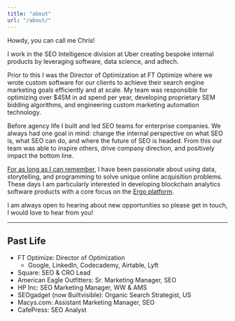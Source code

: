 ```yaml
---
title: "about"
url: "/about/"
---
```


Howdy, you can call me Chris!

I work in the SEO Intelligence division at Uber creating bespoke internal products by leveraging software, data science, and adtech.

Prior to this I was the Director of Optimization at FT Optimize where we wrote custom software for our clients to achieve their search engine marketing goals efficiently and at scale. My team was responsible for optimizing over $45M in ad spend per year, developing proprietary SEM bidding algorithms, and engineering custom marketing automation technology.

Before agency life I built and led SEO teams for enterprise companies. We always had one goal in mind: change the internal perspective on what SEO is, what SEO can do, and where the future of SEO is headed. From this our team was able to inspire others, drive company direction, and positively impact the bottom line.

[For as long as I can remember](https://www.christopheryee.org/news/), I have been passionate about using data, storytelling, and programming to solve unique online acquisition problems. These days I am particularly interested in developing blockchain analytics software products with a core focus on the [Ergo platform](https://ergoplatform.org/en/).

I am always open to hearing about new opportunities so please get in touch, I would love to hear from you!

---


## **Past Life** 

* FT Optimize: Director of Optimization
  * Google, LinkedIn, Codecademy, Airtable, Lyft
* Square: SEO & CRO Lead
* American Eagle Outfitters: Sr. Marketing Manager, SEO
* HP Inc: SEO Marketing Manager, WW & AMS
* SEOgadget (now Builtvisible): Organic Search Strategist, US
* Macys.com: Assistant Marketing Manager, SEO 
* CafePress: SEO Analyst




